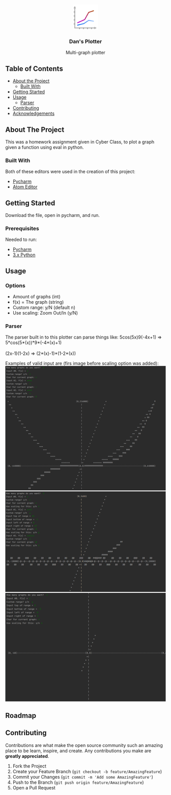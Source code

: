 <!-- PROJECT LOGO -->
<br />
<p align="center">
  <img src="images/icon.png" alt="Logo" width="80" height="80">
  <h3 align="center">Dan's Plotter</h3>
  <p align="center">
    Multi-graph plotter
  </p>
</p>



<!-- TABLE OF CONTENTS -->
## Table of Contents

* [About the Project](#about-the-project)
  * [Built With](#built-with)
* [Getting Started](#getting-started)
* [Usage](#usage)
  * [Parser](#parser)
* [Contributing](#contributing)
* [Acknowledgements](#acknowledgements)



<!-- ABOUT THE PROJECT -->
## About The Project

This was a homework assignment given in Cyber Class, to plot a graph given a function using eval in python.

### Built With
Both of these editors were used in the creation of this project:
* [Pycharm](https://www.jetbrains.com/pycharm/)
* [Atom Editor](https://atom.io/)


<!-- GETTING STARTED -->
## Getting Started

Download the file, open in pycharm, and run.

### Prerequisites
Needed to run:
* [Pycharm](https://www.jetbrains.com/pycharm/)
* [3.x Python](https://www.python.org/downloads/)

<!-- USAGE EXAMPLES -->
## Usage

### Options
 * Amount of graphs (int)
 * f(x) =  The graph (string)
 * Custom range: y/N (default n)
 * Use scaling: Zoom Out/In (y/N)
### Parser
The parser built in to this plotter can parse things like:
5cos(5x)9(-4x+1) => 5\*cos(5\*(x))\*9\*(-4\*(x)+1)
<br>
</br>
(2x-1)(1-2x)     => (2\*(x)-1)\*(1-2\*(x))
 
Examples of valid input are (firs image before scaling option was added):
<img src="https://github.com/IMakeBotsForYou/python_graph_plotter/blob/main/images/graph_example1.png?raw=true" alt="ex1">
<img src="https://github.com/IMakeBotsForYou/python_graph_plotter/blob/main/images/fixed_graph_2.png?raw=true" alt="ex2">
<img src="https://github.com/IMakeBotsForYou/python_graph_plotter/blob/main/images/graph_example3.png?raw=true" alt="ex3">

<!-- ROADMAP -->
## Roadmap

<!-- See the [open issues](https://github.com/othneildrew/Best-README-Template/issues) for a list of proposed features (and known issues). -->



<!-- CONTRIBUTING -->
## Contributing

Contributions are what make the open source community such an amazing place to be learn, inspire, and create. Any contributions you make are **greatly appreciated**.

1. Fork the Project
2. Create your Feature Branch (`git checkout -b feature/AmazingFeature`)
3. Commit your Changes (`git commit -m 'Add some AmazingFeature'`)
4. Push to the Branch (`git push origin feature/AmazingFeature`)
5. Open a Pull Request
